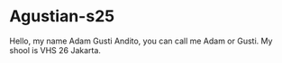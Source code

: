# Agustian-s25
Hello, my name Adam Gusti Andito, you can call me Adam or Gusti. My shool is VHS 26 Jakarta.
